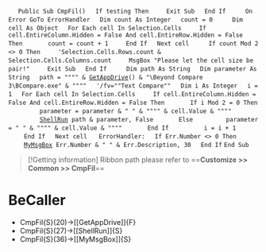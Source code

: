 &nbsp;&nbsp;&nbsp;&nbsp;
`Public Sub CmpFil()`
&nbsp;&nbsp;&nbsp;&nbsp;`If testing Then`
&nbsp;&nbsp;&nbsp;&nbsp;&nbsp;&nbsp;&nbsp;&nbsp;`Exit Sub`
&nbsp;&nbsp;&nbsp;&nbsp;`End If`
&nbsp;&nbsp;&nbsp;&nbsp;
&nbsp;&nbsp;&nbsp;&nbsp;`On Error GoTo ErrorHandler`
&nbsp;&nbsp;&nbsp;&nbsp;`Dim count As Integer`
&nbsp;&nbsp;&nbsp;&nbsp;`count = 0`
&nbsp;&nbsp;&nbsp;&nbsp;
&nbsp;&nbsp;&nbsp;&nbsp;`Dim cell As Object`
&nbsp;&nbsp;&nbsp;&nbsp;`For Each cell In Selection.Cells`
&nbsp;&nbsp;&nbsp;&nbsp;&nbsp;&nbsp;&nbsp;&nbsp;`If cell.EntireColumn.Hidden = False And cell.EntireRow.Hidden = False Then`
&nbsp;&nbsp;&nbsp;&nbsp;&nbsp;&nbsp;&nbsp;&nbsp;&nbsp;&nbsp;&nbsp;&nbsp;`count = count + 1`
&nbsp;&nbsp;&nbsp;&nbsp;&nbsp;&nbsp;&nbsp;&nbsp;`End If`
&nbsp;&nbsp;&nbsp;&nbsp;`Next cell`
&nbsp;&nbsp;&nbsp;&nbsp;
&nbsp;&nbsp;&nbsp;&nbsp;`If count Mod 2 <> 0 Then`
&nbsp;&nbsp;&nbsp;&nbsp;&nbsp;&nbsp;&nbsp;&nbsp;`'Selection.Cells.Rows.count & Selection.Cells.Columns.count`
&nbsp;&nbsp;&nbsp;&nbsp;&nbsp;&nbsp;&nbsp;&nbsp;`MsgBox "Please let the cell size be pair!"`
&nbsp;&nbsp;&nbsp;&nbsp;&nbsp;&nbsp;&nbsp;&nbsp;`Exit Sub`
&nbsp;&nbsp;&nbsp;&nbsp;`End If`
&nbsp;&nbsp;&nbsp;&nbsp;
&nbsp;&nbsp;&nbsp;&nbsp;`Dim path As String`
&nbsp;&nbsp;&nbsp;&nbsp;`Dim parameter As String`
&nbsp;&nbsp;&nbsp;&nbsp;`path = """" & `[`GetAppDrive`](GetAppDrive)`() & "\Beyond Compare 3\BCompare.exe" & """"`
&nbsp;&nbsp;&nbsp;&nbsp;`'/fv=""Text Compare""`
&nbsp;&nbsp;&nbsp;&nbsp;`Dim i As Integer`
&nbsp;&nbsp;&nbsp;&nbsp;`i = 1`
&nbsp;&nbsp;&nbsp;&nbsp;`For Each cell In Selection.Cells`
&nbsp;&nbsp;&nbsp;&nbsp;&nbsp;&nbsp;&nbsp;&nbsp;`If cell.EntireColumn.Hidden = False And cell.EntireRow.Hidden = False Then`
&nbsp;&nbsp;&nbsp;&nbsp;&nbsp;&nbsp;&nbsp;&nbsp;&nbsp;&nbsp;&nbsp;&nbsp;`If i Mod 2 = 0 Then`
&nbsp;&nbsp;&nbsp;&nbsp;&nbsp;&nbsp;&nbsp;&nbsp;&nbsp;&nbsp;&nbsp;&nbsp;&nbsp;&nbsp;&nbsp;&nbsp;`parameter = parameter & " " & """" & cell.Value & """"`
&nbsp;&nbsp;&nbsp;&nbsp;&nbsp;&nbsp;&nbsp;&nbsp;&nbsp;&nbsp;&nbsp;&nbsp;&nbsp;&nbsp;&nbsp;&nbsp;[`ShellRun`](ShellRun)` path & parameter, False`
&nbsp;&nbsp;&nbsp;&nbsp;&nbsp;&nbsp;&nbsp;&nbsp;&nbsp;&nbsp;&nbsp;&nbsp;`Else`
&nbsp;&nbsp;&nbsp;&nbsp;&nbsp;&nbsp;&nbsp;&nbsp;&nbsp;&nbsp;&nbsp;&nbsp;&nbsp;&nbsp;&nbsp;&nbsp;`parameter = " " & """" & cell.Value & """"`
&nbsp;&nbsp;&nbsp;&nbsp;&nbsp;&nbsp;&nbsp;&nbsp;&nbsp;&nbsp;&nbsp;&nbsp;`End If`
&nbsp;&nbsp;&nbsp;&nbsp;
&nbsp;&nbsp;&nbsp;&nbsp;&nbsp;&nbsp;&nbsp;&nbsp;&nbsp;&nbsp;&nbsp;&nbsp;`i = i + 1`
&nbsp;&nbsp;&nbsp;&nbsp;&nbsp;&nbsp;&nbsp;&nbsp;`End If`
&nbsp;&nbsp;&nbsp;&nbsp;`Next cell`
&nbsp;&nbsp;&nbsp;&nbsp;
`ErrorHandler:`
&nbsp;&nbsp;&nbsp;&nbsp;`If Err.Number <> 0 Then`
&nbsp;&nbsp;&nbsp;&nbsp;&nbsp;&nbsp;&nbsp;&nbsp;[`MyMsgBox`](MyMsgBox)` Err.Number & " " & Err.Description, 30`
&nbsp;&nbsp;&nbsp;&nbsp;`End If`
`End Sub`


> [!Getting information]
> Ribbon path please refer to ==**Customize >> Common >> CmpFil**==


# BeCaller
- CmpFil{S}(20)->[[GetAppDrive]]{F}
- CmpFil{S}(27)->[[ShellRun]]{S}
- CmpFil{S}(36)->[[MyMsgBox]]{S}

